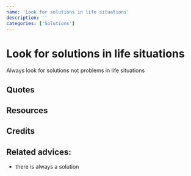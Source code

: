 ```yaml
---
name: 'Look for solutions in life situations'
description: ''
categories: ['Solutions']
---
```

# Look for solutions in life situations

Always look for solutions not problems in life situations

## Quotes

## Resources

## Credits

## Related advices:

- there is always a solution
